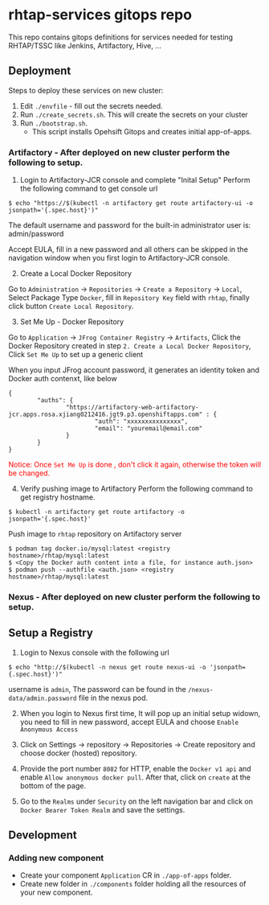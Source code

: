 # rhtap-services gitops repo

This repo contains gitops definitions for services needed for testing RHTAP/TSSC like Jenkins, Artifactory, Hive, ...

## Deployment

Steps to deploy these services on new cluster:
1. Edit `./envfile` - fill out the secrets needed.
2. Run `./create_secrets.sh`. This will create the secrets on your cluster
3. Run `./bootstrap.sh`. 
    * This script installs Opehsift Gitops and creates initial app-of-apps.

### Artifactory - After deployed on new cluster perform the following to setup.
1. Login to Artifactory-JCR console and complete "Inital Setup"
   Perform the following command to get console url
```
$ echo "https://$(kubectl -n artifactory get route artifactory-ui -o jsonpath='{.spec.host}')"
```
The default username and password for the built-in administrator user is:
admin/password

Accept EULA, fill in a new password and all others can be skipped in the navigation window when you first login to Artifactory-JCR console.

2. Create a Local Docker Repository

Go to `Administration` -> `Repositories` -> `Create a Repository` -> `Local`, Select Package Type `Docker`, fill in `Repository Key` field with `rhtap`, finally click button `Create Local Repository`.

3. Set Me Up - Docker Repository

Go to `Application` -> `JFrog Container Registry` -> `Artifacts`, Click the Docker Repository created in step  `2. Create a Local Docker Repository`, Click `Set Me Up` to set up a generic client

When you input JFrog account password, it generates an identity token and Docker auth contenxt, like below

```
{
        "auths": {
                "https://artifactory-web-artifactory-jcr.apps.rosa.xjiang0212416.jgt9.p3.openshiftapps.com" : {
                        "auth": "xxxxxxxxxxxxxxx",
                        "email": "youremail@email.com"
                }
        }
}
```
<span style="color:red"> Notice: Once `Set Me Up` is done , don't click it again, otherwise the token will be changed.</span>

4. Verify pushing image to Artifactory
Perform the following command to get registry hostname.

```
$ kubectl -n artifactory get route artifactory -o jsonpath='{.spec.host}'
```

Push image to `rhtap` repository on Artifactory server

```
$ podman tag docker.io/mysql:latest <registry hostname>/rhtap/mysql:latest
$ <Copy the Docker auth content into a file, for instance auth.json>
$ podman push --authfile <auth.json> <registry hostname>/rhtap/mysql:latest
```

### Nexus - After deployed on new cluster perform the following to setup.

## Setup a Registry

1. Login to Nexus console with the following url
```
$ echo "http://$(kubectl -n nexus get route nexus-ui -o 'jsonpath={.spec.host}')"
```
username is `admin`,  The password can be found in the `/nexus-data/admin.password` file in the nexus pod.

2. When you login to Nexus first time, It will pop up an initial setup widown, you need to fill in new password, accept EULA and choose `Enable Anonymous Access`

3. Click on Settings -> repository -> Repositories -> Create repository and choose docker (hosted) repository.

4. Provide the port number `8082` for HTTP, enable the `Docker v1 api` and enable `Allow anonymous docker pull`. After that,  click on `create` at the bottom of the page.

5. Go to the `Realms` under `Security` on the left navigation bar and click on `Docker Bearer Token Realm` and save the settings.


## Development

### Adding new component

* Create your component `Application` CR in `./app-of-apps` folder. 
* Create new folder in `./components` folder holding all the resources of your new component.


